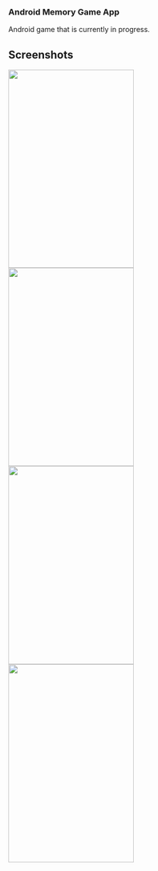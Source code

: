### Android Memory Game App

Android game that is currently in progress.

## Screenshots

<img align="left" width="250" height="395" src="https://image.ibb.co/evBoKH/6030a553c51e34658772d4c6ad9c4e94.png" border="0">
<img align="left" width="250" height="395" src="https://image.ibb.co/iBr5zH/f377e047ecad0f01b28e4aee1b050a07.png" border="0">
<img align="left" width="250" height="395" src="https://image.ibb.co/eQ5WOm/fd126634ff6ed79834c88f999dd9bc90.png" border="0">
<img align="left" width="250" height="395" src="https://image.ibb.co/deOwpR/fdde63835c150e0dfd87fab89b8e9425.png" border="0">
